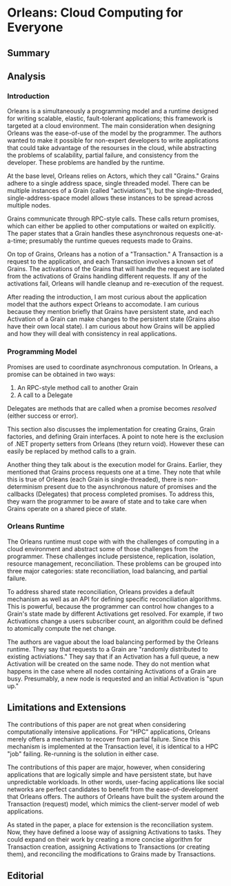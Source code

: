 # Orleans: Cloud Computing for Everyone

## Summary

## Analysis

### Introduction

Orleans is a simultaneously a programming model and a runtime designed for writing scalable, elastic, fault-tolerant applications; this framework is targeted at a cloud environment. The main consideration when designing Orleans was the ease-of-use of the model by the programmer. The authors wanted to make it possible for non-expert developers to write applications that could take advantage of the resourses in the cloud, while abstracting the problems of scalability, partial failure, and consistency from the developer. These problems are handled by the runtime.

At the base level, Orleans relies on Actors, which they call "Grains." Grains adhere to a single address space, single threaded model. There can be multiple instances of a Grain (called "activiations"), but the single-threaded, single-address-space model allows these instances to be spread across multiple nodes.

Grains communicate through RPC-style calls. These calls return promises, which can either be applied to other computations or waited on explicitly. The paper states that a Grain handles these asynchronous requests one-at-a-time; presumably the runtime queues requests made to Grains.

On top of Grains, Orleans has a notion of a "Transaction." A Transaction is a request to the application, and each Transaction involves a known set of Grains. The activations of the Grains that will handle the request are isolated from the activations of Grains handling different requests. If any of the activations fail, Orleans will handle cleanup and re-execution of the request.

After reading the introduction, I am most curious about the application model that the authors expect Orleans to accomodate. I am curious because they mention briefly that Grains have persistent state, and each Activation of a Grain can make changes to the persistent state (Grains also have their own local state). I am curious about how Grains will be applied and how they will deal with consistency in real applications.

### Programming Model

Promises are used to coordinate asynchronous computation. In Orleans, a promise can be obtained in two ways:

1. An RPC-style method call to another Grain
2. A call to a Delegate

Delegates are methods that are called when a promise becomes *resolved* (either success or error).

This section also discusses the implementation for creating Grains, Grain factories, and defining Grain interfaces. A point to note here is the exclusion of .NET property setters from Orleans (they return void). However these can easily be replaced by method calls to a grain.

Another thing they talk about is the execution model for Grains. Earlier, they mentioned that Grains process requests one at a time. They note that while this is true of Orleans (each Grain is single-threaded), there is non-determinism present due to the asynchronous nature of promises and the callbacks (Delegates) that process completed promises. To address this, they warn the programmer to be aware of state and to take care when Grains operate on a shared piece of state.

### Orleans Runtime

The Orleans runtime must cope with with the challenges of computing in a cloud environment and abstract some of those challenges from the programmer. These challenges include persistence, replication, isolation, resource management, reconciliation. These problems can be grouped into three major categories: state reconciliation, load balancing, and partial failure.

To address shared state reconciliation, Orleans provides a default mechanism as well as an API for defining specific reconciliation algorithms. This is powerful, because the programmer can control how changes to a Grain's state made by different Activations get resolved. For example, if two Activations change a users subscriber count, an algorithm could be defined to atomically compute the net change.

The authors are vague about the load balancing performed by the Orleans runtime. They say that requests to a Grain are "randomly distributed to existing activiations." They say that if an Activation has a full queue, a new Activation will be created on the same node. They do not mention what happens in the case where all nodes containing Activations of a Grain are busy. Presumably, a new node is requested and an initial Activation is "spun up."



## Limitations and Extensions

The contributions of this paper are not great when considering computationally intensive applications. For "HPC" applications, Orleans merely offers a mechanism to recover from partial failure. Since this mechanism is implemented at the Transaction level, it is identical to a HPC "job" failing. Re-running is the solution in either case. 

The contributions of this paper are major, however, when considering applications that are logically simple and have persistent state, but have unpredictable workloads. In other words, user-facing applications like social networks are perfect candidates to benefit from the ease-of-development that Orleans offers. The authors of Orleans have built the system around the Transaction (request) model, which mimics the client-server model of web applications.

As stated in the paper, a place for extension is the reconciliation system. Now, they have defined a loose way of assigning Activations to tasks. They could expand on their work by creating a more concise algorithm for Transaction creation, assigning Activations to Transactions (or creating them), and reconciling the modifications to Grains made by Transactions.

## Editorial
